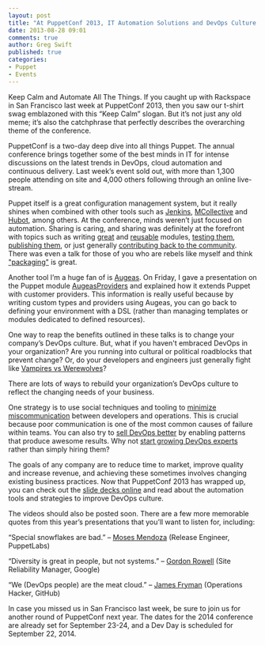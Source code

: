 ```yaml
---
layout: post
title: "At PuppetConf 2013, IT Automation Solutions and DevOps Culture Take The Spotlight"
date: 2013-08-28 09:01
comments: true
author: Greg Swift
published: true
categories: 
- Puppet
- Events
---
```

Keep Calm and Automate All The Things. If you caught up with Rackspace in San Francisco last week at PuppetConf 2013, then you saw our t-shirt swag emblazoned with this “Keep Calm” slogan. But it’s not just any old meme; it’s also the catchphrase that perfectly describes the overarching theme of the conference.

PuppetConf is a two-day deep dive into all things Puppet. The annual conference brings together some of the best minds in IT for intense discussions on the latest trends in DevOps, cloud automation and continuous delivery. Last week’s event sold out, with more than 1,300 people attending on site and 4,000 others following through an online live-stream. <!-- more -->

Puppet itself is a great configuration management system, but it really shines when combined with other tools such as [Jenkins][1], [MCollective][2] and [Hubot][3], among others. At the conference, minds weren’t just focused on automation. Sharing is caring, and sharing was definitely at the forefront with topics such as writing [great][4] and [reusable][5] modules, [testing them][6], [publishing them][7], or just generally [contributing back to the community][8]. There was even a talk for those of you who are rebels like myself and think ["packaging"][9] is great.

Another tool I’m a huge fan of is [Augeas][10]. On Friday, I gave a presentation on the Puppet module [AugeasProviders][11] and explained how it extends Puppet with customer providers. This information is really useful because by writing custom types and providers using Augeas, you can go back to defining your environment with a DSL (rather than managing templates or modules dedicated to defined resources).

One way to reap the benefits outlined in these talks is to change your company’s DevOps culture. But, what if you haven't embraced DevOps in your organization? Are you running into cultural or political roadblocks that prevent change? Or, do your developers and engineers just generally fight like [Vampires vs Werewolves][12]?

There are lots of ways to rebuild your organization’s DevOps culture to reflect the changing needs of your business.

One strategy is to use social techniques and tooling to [minimize miscommunication][13] between developers and operations. This is crucial because poor communication is one of the most common causes of failure within teams. You can also try to [sell DevOps better][14] by enabling patterns that produce awesome results. Why not [start growing DevOps experts][15] rather than simply hiring them?

The goals of any company are to reduce time to market, improve quality and increase revenue, and achieving these sometimes involves changing existing business practices. Now that PuppetConf 2013 has wrapped up, you can check out the [slide decks online][16] and read about the automation tools and strategies to improve DevOps culture.

The videos should also be posted soon. There are a few more memorable quotes from this year’s presentations that you’ll want to listen for, including:

“Special snowflakes are bad.” – [Moses Mendoza][17] (Release Engineer, PuppetLabs)

“Diversity is great in people, but not systems.” – [Gordon Rowell][18] (Site Reliability Manager, Google)

“We (DevOps people) are the meat cloud.” – [James Fryman][19] (Operations Hacker, GitHub)

In case you missed us in San Francisco last week, be sure to join us for another round of PuppetConf next year. The dates for the 2014 conference are already set for September 23-24, and a Dev Day is scheduled for September 22, 2014.

[1]: http://www.slideshare.net/PuppetLabs/whats-new-awesome
[2]: http://www.slideshare.net/PuppetLabs/intro-to-systems-orchestration-with-mcollective
[3]: http://www.slideshare.net/PuppetLabs/building-datadriven-infrastructure-with-puppet
[4]: http://www.slideshare.net/PuppetLabs/forging-great-modules-standards-tools-and-patterns-puppetconf-2013
[5]: http://www.slideshare.net/PuppetLabs/alessandro-franceschi-new
[6]: http://www.slideshare.net/PuppetLabs/puppet-conf-2013-25538254
[7]: http://www.slideshare.net/PuppetLabs/carlos-sanchez-25547313
[8]: http://www.slideshare.net/PuppetLabs/puppet-conf-2013-final-with-comments
[9]: http://www.slideshare.net/PuppetLabs/moses-andhaustalk-a-bout-stuff
[10]: http://augeas.net
[11]: http://augeasproviders.com
[12]: http://www.slideshare.net/PuppetLabs/sadler-vampires-vs-werewolves
[13]: http://www.slideshare.net/PuppetLabs/nobody-has-to-die-today-puppet-conf-2013
[14]: http://www.slideshare.net/PuppetLabs/puppetconf-2013-how-do-we-better-sell-devops
[15]: http://www.slideshare.net/PuppetLabs/stophiringstartgrowing-130823160712phpapp01
[16]: http://www.slideshare.net/PuppetLabs/tag/puppetconf
[17]: http://www.slideshare.net/PuppetLabs/moses-andhaustalk-a-bout-stuff
[18]: http://www.slideshare.net/PuppetLabs/thur-945-gordonrowell12slides-25538241
[19]: http://www.slideshare.net/PuppetLabs/building-datadriven-infrastructure-with-puppet
